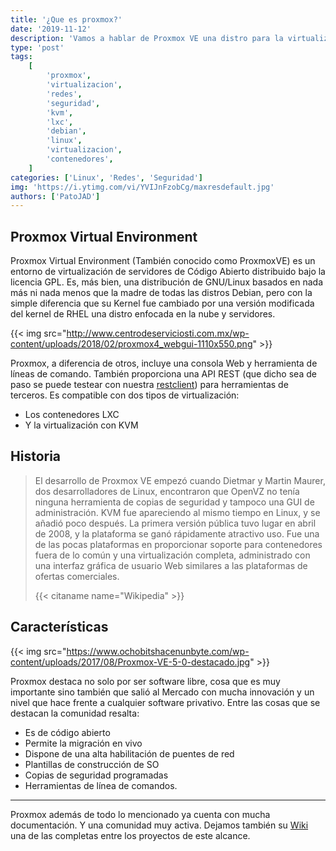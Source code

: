 ```yaml
---
title: '¿Que es proxmox?'
date: '2019-11-12'
description: 'Vamos a hablar de Proxmox VE una distro para la virtualización '
type: 'post'
tags:
    [
        'proxmox',
        'virtualizacion',
        'redes',
        'seguridad',
        'kvm',
        'lxc',
        'debian',
        'linux',
        'virtualizacion',
        'contenedores',
    ]
categories: ['Linux', 'Redes', 'Seguridad']
img: 'https://i.ytimg.com/vi/YVIJnFzobCg/maxresdefault.jpg'
authors: ['PatoJAD']
---
```


## Proxmox Virtual Environment

Proxmox Virtual Environment (También conocido como ProxmoxVE) es un entorno de virtualización de servidores de Código Abierto distribuido bajo la licencia GPL. Es, más bien, una distribución de GNU/Linux basados en nada más ni nada menos que la madre de todas las distros Debian, pero con la simple diferencia que su Kernel fue cambiado por una versión modificada del kernel de RHEL una distro enfocada en la nube y servidores.

{{< img src="http://www.centrodeserviciosti.com.mx/wp-content/uploads/2018/02/proxmox4_webgui-1110x550.png" >}}

Proxmox, a diferencia de otros, incluye una consola Web y herramienta de líneas de comando. También proporciona una API REST (que dicho sea de paso se puede testear con nuestra [restclient](https://rest.patojad.com.ar/)) para herramientas de terceros. Es compatible con dos tipos de virtualización:

-   Los contenedores LXC
-   Y la virtualización con KVM

## Historia

> El desarrollo de Proxmox VE empezó cuando Dietmar y Martin Maurer, dos desarrolladores de Linux, encontraron que OpenVZ no tenía ninguna herramienta de copias de seguridad y tampoco una GUI de administración. KVM fue apareciendo al mismo tiempo en Linux, y se añadió poco después. La primera versión pública tuvo lugar en abril de 2008, y la plataforma se ganó rápidamente atractivo uso. Fue una de las pocas plataformas en proporcionar soporte para contenedores fuera de lo común y una virtualización completa, administrado con una interfaz gráfica de usuario Web similares a las plataformas de ofertas comerciales.
>
> {{< citaname name="Wikipedia" >}}

## Características

{{< img src="https://www.ochobitshacenunbyte.com/wp-content/uploads/2017/08/Proxmox-VE-5-0-destacado.jpg" >}}

Proxmox destaca no solo por ser software libre, cosa que es muy importante sino también que salió al Mercado con mucha innovación y un nivel que hace frente a cualquier software privativo. Entre las cosas que se destacan la comunidad resalta:

-   Es de código abierto
-   Permite la migración en vivo
-   Dispone de una alta habilitación de puentes de red
-   Plantillas de construcción de SO
-   Copias de seguridad programadas
-   Herramientas de línea de comandos.

---

Proxmox además de todo lo mencionado ya cuenta con mucha documentación. Y una comunidad muy activa. Dejamos también su [Wiki](https://pve.proxmox.com/wiki/Main_Page) una de las completas entre los proyectos de este alcance.

